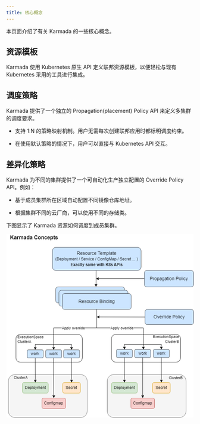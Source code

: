 ```yaml
---
title: 核心概念
---
```


本页面介绍了有关 Karmada 的一些核心概念。

## 资源模板

Karmada 使用 Kubernetes 原生 API 定义联邦资源模板，以便轻松与现有 Kubernetes 采用的工具进行集成。

## 调度策略

Karmada 提供了一个独立的 Propagation(placement) Policy API 来定义多集群的调度要求。

- 支持 1:N 的策略映射机制。用户无需每次创建联邦应用时都标明调度约束。

- 在使用默认策略的情况下，用户可以直接与 Kubernetes API 交互。

## 差异化策略

Karmada 为不同的集群提供了一个可自动化生产独立配置的 Override Policy API。例如：

- 基于成员集群所在区域自动配置不同镜像仓库地址。

- 根据集群不同的云厂商，可以使用不同的存储类。

下图显示了 Karmada 资源如何调度到成员集群。

![karmada-resource-relation](../resources/general/karmada-resource-relation.png)

